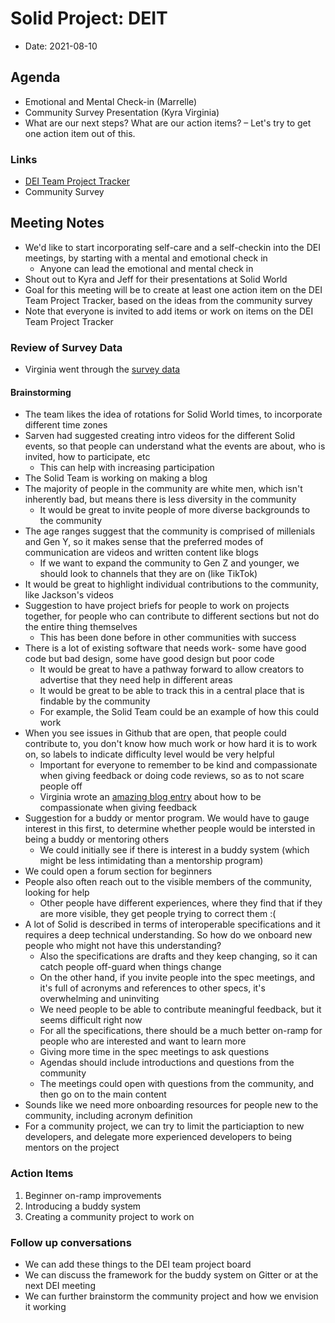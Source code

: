 # Solid Project: DEIT

* Date: 2021-08-10

## Agenda
* Emotional and Mental Check-in (Marrelle)
* Community Survey Presentation (Kyra Virginia)
* What are our next steps? What are our action items? – Let's try to get one action item out of this.
### Links
* [DEI Team Project Tracker](https://github.com/solid/deit/projects/1)
* Community Survey

## Meeting Notes
* We'd like to start incorporating self-care and a self-checkin into the DEI meetings, by starting with a mental and emotional check in
    * Anyone can lead the emotional and mental check in
* Shout out to Kyra and Jeff for their presentations at Solid World
* Goal for this meeting will be to create at least one action item on the DEI Team Project Tracker, based on the ideas from the community survey
* Note that everyone is invited to add items or work on items on the DEI Team Project Tracker

### Review of Survey Data
* Virginia went through the [survey data](https://virginiabalseiro.github.io/survey/)

#### Brainstorming
* The team likes the idea of rotations for Solid World times, to incorporate different time zones
* Sarven had suggested creating intro videos for the different Solid events, so that people can understand what the events are about, who is invited, how to participate, etc
  * This can help with increasing participation
* The Solid Team is working on making a blog
* The majority of people in the community are white men, which isn't inherently bad, but means there is less diversity in the community
    * It would be great to invite people of more diverse backgrounds to the community
* The age ranges suggest that the community is comprised of millenials and Gen Y, so it makes sense that the preferred modes of communication are videos and written content like blogs
    * If we want to expand the community to Gen Z and younger, we should look to channels that they are on (like TikTok)
* It would be great to highlight individual contributions to the community, like Jackson's videos
* Suggestion to have project briefs for people to work on projects together, for people who can contribute to different sections but not do the entire thing themselves
    * This has been done before in other communities with success
* There is a lot of existing software that needs work- some have good code but bad design, some have good design but poor code
    * It would be great to have a pathway forward to allow creators to advertise that they need help in different areas
    * It would be great to be able to track this in a central place that is findable by the community
    * For example, the Solid Team could be an example of how this could work
* When you see issues in Github that are open, that people could contribute to, you don't know how much work or how hard it is to work on, so labels to indicate difficulty level would be very helpful
    * Important for everyone to remember to be kind and compassionate when giving feedback or doing code reviews, so as to not scare people off
    * Virginia wrote an [amazing blog entry](https://www.virginiabalseiro.com/blog/how-to-give-feedback) about how to be compassionate when giving feedback
* Suggestion for a buddy or mentor program. We would have to gauge interest in this first, to determine whether people would be intersted in being a buddy or mentoring others
    * We could initially see if there is interest in a buddy system (which might be less intimidating than a mentorship program)
* We could open a forum section for beginners 
* People also often reach out to the visible members of the community, looking for help
    * Other people have different experiences, where they find that if they are more visible, they get people trying to correct them :( 
* A lot of Solid is described in terms of interoperable specifications and it requires a deep technical understanding. So how do we onboard new people who might not have this understanding?
    * Also the specifications are drafts and they keep changing, so it can catch people off-guard when things change
    * On the other hand, if you invite people into the spec meetings, and it's full of acronyms and references to other specs, it's overwhelming and uninviting
    * We need people to be able to contribute meaningful feedback, but it seems difficult right now
    * For all the specifications, there should be a much better on-ramp for people who are interested and want to learn more
    * Giving more time in the spec meetings to ask questions
    * Agendas should include introductions and questions from the community
    * The meetings could open with questions from the community, and then go on to the main content
* Sounds like we need more onboarding resources for people new to the community, including acronym definition
* For a community project, we can try to limit the particiaption to new developers, and delegate more experienced developers to being mentors on the project

### Action Items
1. Beginner on-ramp improvements 
3. Introducing a buddy system
4. Creating a community project to work on

### Follow up conversations
* We can add these things to the DEI team project board
* We can discuss the framework for the buddy system on Gitter or at the next DEI meeting
* We can further brainstorm the community project and how we envision it working
